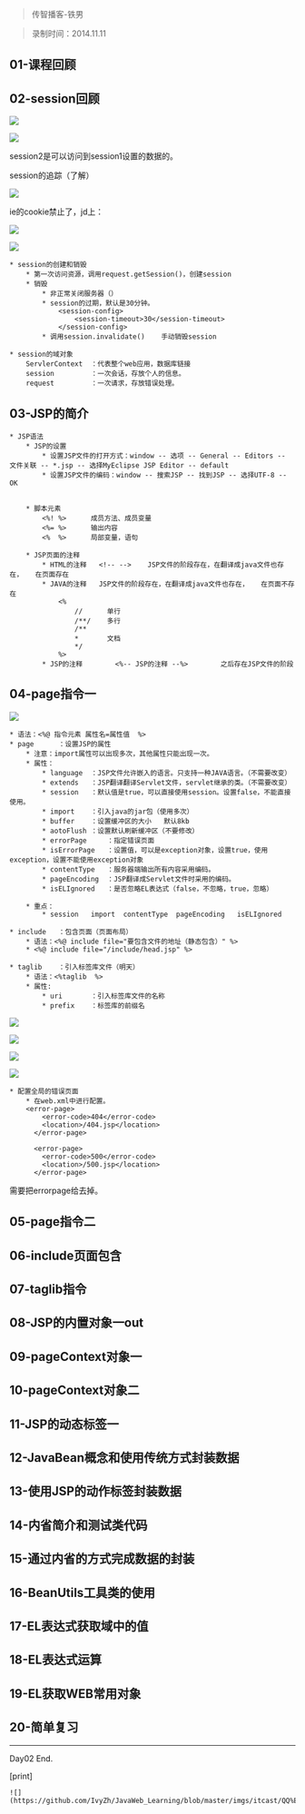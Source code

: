 > 传智播客-铁男

> 录制时间：2014.11.11

## 01-课程回顾
## 02-session回顾

![](http://1)

![](http://2)

session2是可以访问到session1设置的数据的。

session的追踪（了解）

![](http://3)

ie的cookie禁止了，jd上：

![](http://4)

![](http://5)


	* session的创建和销毁
		* 第一次访问资源，调用request.getSession()，创建session
		* 销毁
			* 非正常关闭服务器（）
			* session的过期，默认是30分钟。
				<session-config>
					<session-timeout>30</session-timeout>
				</session-config>
			* 调用session.invalidate()	手动销毁session
			
	* session的域对象
		ServlerContext	：代表整个web应用，数据库链接
		session			：一次会话，存放个人的信息。
		request			：一次请求，存放错误处理。


## 03-JSP的简介

	* JSP语法
		* JSP的设置
			* 设置JSP文件的打开方式：window -- 选项 -- General -- Editors -- 文件关联 -- *.jsp -- 选择MyEclipse JSP Editor -- default
			* 设置JSP文件的编码：window -- 搜索JSP -- 找到JSP -- 选择UTF-8 -- OK
			
		
		* 脚本元素
			<%! %>		成员方法、成员变量
			<%= %>		输出内容
			<%  %>		局部变量，语句
			
		* JSP页面的注释		
			* HTML的注释	<!-- -->	JSP文件的阶段存在，在翻译成java文件也存在，	在页面存在
			* JAVA的注释	JSP文件的阶段存在，在翻译成java文件也存在，	在页面不存在
				<%
					// 		单行
					/**/	多行
					/**
					*		文档
					*/
				%>
			* JSP的注释		<%-- JSP的注释 --%>		之后存在JSP文件的阶段



## 04-page指令一

![](http://6)

	* 语法：<%@ 指令元素 属性名=属性值  %>
	* page		：设置JSP的属性
		* 注意：import属性可以出现多次，其他属性只能出现一次。
		* 属性：
			* language	：JSP文件允许嵌入的语言。只支持一种JAVA语言。（不需要改变）
			* extends	：JSP翻译翻译Servlet文件，servlet继承的类。（不需要改变）
			* session	：默认值是true，可以直接使用session。设置false，不能直接使用。
			* import	：引入java的jar包（使用多次）
			* buffer	：设置缓冲区的大小	默认8kb
			* aotoFlush	：设置默认刷新缓冲区（不要修改）	
			* errorPage		：指定错误页面
			* isErrorPage	：设置值，可以是exception对象，设置true，使用exception，设置不能使用exception对象
			* contentType	：服务器端输出所有内容采用编码。
			* pageEncoding	：JSP翻译成Servlet文件时采用的编码。
			* isELIgnored	：是否忽略EL表达式（false，不忽略，true，忽略）
			
		* 重点：
			* session	import	contentType	 pageEncoding	isELIgnored
			
	* include	：包含页面（页面布局）
		* 语法：<%@ include file="要包含文件的地址（静态包含）" %>
		* <%@ include file="/include/head.jsp" %>
		
	* taglib	：引入标签库文件（明天）
		* 语法：<%taglib  %>
		* 属性:
			* uri		：引入标签库文件的名称
			* prefix	：标签库的前缀名



![](http://7)

![](http://8)

![](http://9)

![](http://10)


	* 配置全局的错误页面
		* 在web.xml中进行配置。
		<error-page>
			<error-code>404</error-code>
			<location>/404.jsp</location>
		  </error-page>
		  
		  <error-page>
			<error-code>500</error-code>
			<location>/500.jsp</location>
		  </error-page>


需要把errorpage给去掉。

## 05-page指令二




## 06-include页面包含
## 07-taglib指令
## 08-JSP的内置对象一out
## 09-pageContext对象一
## 10-pageContext对象二
## 11-JSP的动态标签一
## 12-JavaBean概念和使用传统方式封装数据
## 13-使用JSP的动作标签封装数据
## 14-内省简介和测试类代码
## 15-通过内省的方式完成数据的封装
## 16-BeanUtils工具类的使用
## 17-EL表达式获取域中的值
## 18-EL表达式运算
## 19-EL获取WEB常用对象
## 20-简单复习

--------------

Day02 End.


[print]


	![](https://github.com/IvyZh/JavaWeb_Learning/blob/master/imgs/itcast/QQ%E6%88%AA%E5%9B%BE.png)